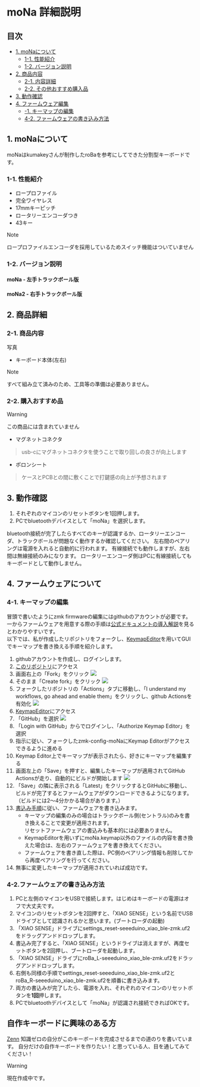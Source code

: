 # moNa 詳細説明

## 目次
  - [1. moNaについて](#1-monaについて)
    - [1-1. 性能紹介](#1-1-性能紹介)
    - [1-2. バージョン説明](#1-2-バージョン説明)
  - [2. 商品内容](#2-商品内容)
    - [2-1. 内容詳細](#2-1-内容詳細)
    - [2-2. その他おすすめ購入品](#2-2-その他おすすめの購入品)
  - [3. 動作確認](#3-動作確認)
  - [4. ファームウェア編集](#4-ファームウェアについて)
    - [-1. キーマップの編集](#4-1-キーマップの編集)
    - [4-2. ファームウェアの書き込み方法](#4-2ファームウェアの書き込み方法)

## 1. moNaについて

moNaはkumakeyさんが制作したroBaを参考にしてできた分割型キーボードです。

### 1-1. 性能紹介

* ロープロファイル
* 完全ワイヤレス
* 17mmキーピッチ
* ロータリーエンコーダつき
* 43キー
> [!NOTE]
> ロープロファイルエンコーダを採用しているためスイッチ機能はついていません

### 1-2. バージョン説明

#### moNa - 左手トラックボール版
#### moNa2 - 右手トラックボール版

## 2. 商品詳細


### 2-1. 商品内容

写真

* キーボード本体(左右)
> [!NOTE]
> すべて組み立て済みのため、工具等の準備は必要ありません。

### 2-2. 購入おすすめ品

> [!WARNING]
> この商品には含まれていません

* マグネットコネクタ
>usb-cにマグネットコネクタを使うことで取り回しの良さが向上します
* ポロンシート
>ケースとPCBとの間に敷くことで打鍵感の向上が予想されます

## 3. 動作確認
1. それぞれのマイコンのリセットボタンを1回押します。
2. PCでbluetoothデバイスとして「moNa」を選択します。

bluetooth接続が完了したらすべてのキーが認識するか、ロータリーエンコーダ、トラックボールが問題なく動作するか確認してください。
左右間のペアリングは電源を入れると自動的に行われます。
有線接続でも動作しますが、左右間は無線接続のみになります。
ロータリーエンコーダ側はPCに有線接続してもキーボードとして動作しません。

## 4. ファームウェアについて

### 4-1. キーマップの編集

冒頭で書いたようにzmk firmwareの編集にはgithubのアカウントが必要です。  
一からファームウェアを用意する際の手順は[公式ドキュメントの導入解説](https://zmk.dev/docs/user-setup)を見るとわかりやすいです。  
以下では、私が作成したリポジトリをフォークし、[KeymapEditor](https://nickcoutsos.github.io/keymap-editor/)を用いてGUIでキーマップを書き換える手順を紹介します。  

1. githubアカウントを作成し、ログインします。
2. [このリポジトリ](https://github.com/sayu-hub/zmk-config-moNa)にアクセス
3. 画面右上の「Fork」をクリック
![](img/fork.jpg)
4. そのまま「Create fork」をクリック
![](img/createfork.jpg)
5. フォークしたリポジトリの「Actions」タブに移動し、「I understand my workflows, go ahead and enable them」をクリックし、github Actionsを有効化
![](img/enableActions.jpg)
6. [KeymapEditor](https://nickcoutsos.github.io/keymap-editor/)にアクセス  
7. 「GitHub」を選択
![](img/keymapeditor1.jpg)  
8. 「Login with GitHub」からでログインし、「Authorize Keymap Editor」を選択  
9. 指示に従い、フォークしたzmk-config-moNaにKeymap Editorがアクセスできるように進める
10. Keymap Editor上でキーマップが表示されたら、好きにキーマップを編集する
11. 画面左上の「Save」を押すと、編集したキーマップが適用されてGitHub Actionsが走り、自動的にビルドが開始します
![](img/keymapeditor2.jpg)
12. 「Save」の隣に表示される「Latest」をクリックするとGitHubに移動し、ビルドが完了するとファームウェアがダウンロードできるようになります。  
（ビルドには2～4分かかる場合があります。）
13. [書込み手順](#4-2ファームウェアの書き込み方法)に従い、ファームウェアを書き込みます。  
    + キーマップの編集のみの場合はトラックボール側(セントラル)のみを書き換えることで変更が適用されます。  
    リセットファームウェアの書込みも基本的には必要ありません。
    + KeymapEditorを用いずにmoNa.keymap以外のファイルの内容を書き換えた場合は、左右のファームウェアを書き換えてください。  
    + ファームウェアを書き直した際は、PC側のペアリング情報も削除してから再度ペアリングを行ってください。
14. 無事に変更したキーマップが適用されていれば成功です。

### 4-2.ファームウェアの書き込み方法

1. PCと左側のマイコンをUSBで接続します。はじめはキーボードの電源はオフで大丈夫です。
2. マイコンのリセットボタンを2回押すと、「XIAO SENSE」という名前でUSBドライブとして認識されるかと思います。(ブートローダの起動)
3. 「XIAO SENSE」ドライブにsettings_reset-seeeduino_xiao_ble-zmk.uf2をドラッグアンドドロップします。  
4. 書込み完了すると、「XIAO SENSE」というドライブは消えますが、再度セットボタンを2回押し、ブートローダを起動します。  
5. 「XIAO SENSE」ドライブにroBa_L-seeeduino_xiao_ble-zmk.uf2をドラッグアンドドロップします。  
6. 右側も同様の手順でsettings_reset-seeeduino_xiao_ble-zmk.uf2とroBa_R-seeeduino_xiao_ble-zmk.uf2を順番に書き込みます。
7. 両方の書込みが完了したら、電源を入れ、それぞれのマイコンのリセットボタンを**1回**押します。
8. PCでbluetoothデバイスとして「moNa」が認識され接続できればOKです。  



## 自作キーボードに興味のある方
[Zenn]()
知識ゼロの自分がこのキーボードを完成させるまでの道のりを書いています。
自分だけの自作キーボードを作りたい！と思っている人、目を通してみてください！

> [!WARNING]
> 現在作成中です。